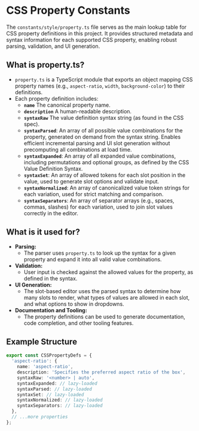 # CSS Property Constants

The `constants/style/property.ts` file serves as the main lookup table for CSS property definitions in this project. It provides structured metadata and syntax information for each supported CSS property, enabling robust parsing, validation, and UI generation.

## What is property.ts?

- `property.ts` is a TypeScript module that exports an object mapping CSS property names (e.g., `aspect-ratio`, `width`, `background-color`) to their definitions.
- Each property definition includes:
  - **`name`** The canonical property name.
  - **`description`** A human-readable description.
  - **`syntaxRaw`** The value definition syntax string (as found in the CSS spec).
  - **`syntaxParsed`**: An array of all possible value combinations for the property, generated on demand from the syntax string. Enables efficient incremental parsing and UI slot generation without precomputing all combinations at load time.
  - **`syntaxExpanded`**: An array of all expanded value combinations, including permutations and optional groups, as defined by the CSS Value Definition Syntax.
  - **`syntaxSet`**: An array of allowed tokens for each slot position in the value, used to generate slot options and validate input.
  - **`syntaxNormalized`**: An array of canonicalized value token strings for each variation, used for strict matching and comparison.
  - **`syntaxSeparators`**: An array of separator arrays (e.g., spaces, commas, slashes) for each variation, used to join slot values correctly in the editor.

## What is it used for?

- **Parsing:**
  - The parser uses `property.ts` to look up the syntax for a given property and expand it into all valid value combinations.
- **Validation:**
  - User input is checked against the allowed values for the property, as defined in the syntax.
- **UI Generation:**
  - The slot-based editor uses the parsed syntax to determine how many slots to render, what types of values are allowed in each slot, and what options to show in dropdowns.
- **Documentation and Tooling:**
  - The property definitions can be used to generate documentation, code completion, and other tooling features.

## Example Structure

```ts
export const CSSPropertyDefs = {
  'aspect-ratio': {
    name: 'aspect-ratio',
    description: 'Specifies the preferred aspect ratio of the box',
    syntaxRaw: '<number> | auto',
    syntaxExpanded: // lazy-loaded
    syntaxParsed: // lazy-loaded 
    syntaxSet: // lazy-loaded  
    syntaxNormalized: // lazy-loaded
    syntaxSeparators: // lazy-loaded
  },
  // ...more properties
};
```

